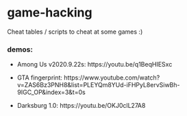 # game-hacking
Cheat tables / scripts to cheat at some games :)
<div>
<h3>demos:</h3>
  <ul>
    <li>Among Us v2020.9.22s: https://youtu.be/q1BeqHIESxc </li>
  </ul>
  <ul>
    <li>GTA fingerprint: https://www.youtube.com/watch?v=ZAS6Bz3PNH8&list=PLEYQm8YUd-iFHPyL8ervSiwBh-9IGC_OP&index=3&t=0s</li>
  </ul>
  <ul>
    <li>Darksburg 1.0: https://youtu.be/OKJ0clL27A8 </li>
  </ul>

</div>
